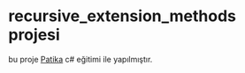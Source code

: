 # recursive_extension_methods projesi
bu proje [Patika](https://www.patika.dev) c# eğitimi ile yapılmıştır.